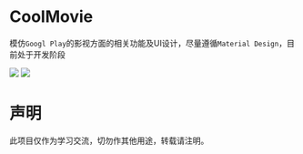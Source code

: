 # CoolMovie
模仿`Googl Play`的影视方面的相关功能及UI设计，尽量遵循`Material Design`，目前处于开发阶段

![](https://github.com/lilincpp/CoolMovie/blob/master/img/home.png)
![](https://github.com/lilincpp/CoolMovie/blob/master/img/detail.png)

# 声明
此项目仅作为学习交流，切勿作其他用途，转载请注明。
